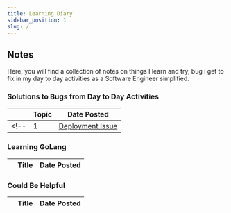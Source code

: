```yaml
---
title: Learning Diary
sidebar_position: 1
slug: /
---
```



## Notes

Here, you will find a collection of notes on things I learn and try, bug i get to fix in my day to day activities as a Software Engineer simplified.

### Solutions to Bugs from Day to Day Activities

<div class="contentTableContainer">

|     | Topic                                                                    | Date Posted |
| --- | ------------------------------------------------------------------------ | ----------------- |
<!-- | 1   | [Deployment Issue](hello-world) | Jan 1, 2023    | -->

</div>

### Learning GoLang

<div class="contentTableContainer">

|     | Title                                                                   | Date Posted |
| --- | ----------------------------------------------------------------------- | ----------------- |

</div>

### Could Be Helpful

<div class="contentTableContainer">

|     | Title                                                                   | Date Posted |
| --- | ----------------------------------------------------------------------- | ----------------- |

</div>